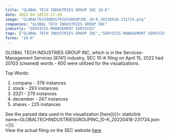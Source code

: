 ```yaml
---
title: "GLOBAL TECH INDUSTRIES GROUP INC 10-K"
date: 2022-04-18T23:17:24
image: "GLOBALTECHINDUSTRIESGROUPINC_10-K_20220418-231724.png"
companies: "GLOBAL TECH INDUSTRIES GROUP INC"
industry: "SERVICES-MANAGEMENT SERVICES"
tags: ["GLOBAL TECH INDUSTRIES GROUP INC","SERVICES-MANAGEMENT SERVICES","04-15-2022","10-K"]
forms: "10-K"
---
```

GLOBAL TECH INDUSTRIES GROUP INC, which is in the Services-Management Services [8741] industry, SEC 10-K filing on April 15, 2022 had 20103 (cleaned) words - 600 were utilized for the visualizations.

Top Words:
1. company - 378 instances
2. stock - 293 instances
3. 2021 - 279 instances
4. december - 247 instances
5. shares - 225 instances


See the parsed data used in the visualization [here]({{< staticlink name=GLOBALTECHINDUSTRIESGROUPINC_10-K_20220418-231724.json >}}).  
View the actual filing on the SEC website [here](https://www.sec.gov/Archives/edgar/data/356590/0001493152-22-010063.txt)